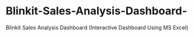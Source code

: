# Blinkit-Sales-Analysis-Dashboard-
Blinkit Sales Analysis Dashboard (Interactive Dashboard Using MS Excel)
